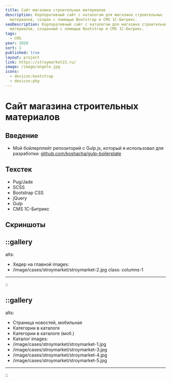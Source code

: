```yaml
---
title: Сайт магазина строительных материалов
description: Корпоративный сайт с каталогом для магазина строительных
  материалов, создан с помощью Bootstrap и CMS 1С-Битрикс.
seoDescription: Корпоративный сайт с каталогом для магазина строительных
  материалов, созданный с помощью Bootstrap и CMS 1С-Битрикс.
tags:
  - CMS
year: 2020
sort: 1
published: true
layout: project
link: https://stroymarket23.ru/
image: /image/angele.jpg
icons:
  - devicon:bootstrap
  - devicon:php
---
```


# Сайт магазина строительных материалов

## Введение

- Мой бойлерплейт репозиторий с Gulp.js, который я использовал для разработки: [github.com/koshacha/gulp-boilerplate](https://github.com/koshacha/gulp-boilerplate)

## Техстек

- Pug/Jade
- SCSS
- Bootstrap CSS
- jQuery
- Gulp
- CMS 1С-Битрикс

## Скриншоты

::gallery
---
alts:
- Хедер на главной
images:
- /image/cases/stroymarket/stroymarket-2.jpg
class: columns-1
---
::

::gallery
---
alts:
- Страница новостей, мобильная
- Категории в каталоге
- Категории в каталоге (моб.)
- Каталог
images:
- /image/cases/stroymarket/stroymarket-1.jpg
- /image/cases/stroymarket/stroymarket-3.jpg
- /image/cases/stroymarket/stroymarket-4.jpg
- /image/cases/stroymarket/stroymarket-5.jpg
---
::
